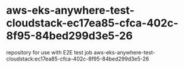 # aws-eks-anywhere-test-cloudstack-ec17ea85-cfca-402c-8f95-84bed299d3e5-26
repository for use with E2E test job aws-eks-anywhere-test-cloudstack:ec17ea85-cfca-402c-8f95-84bed299d3e5-26
